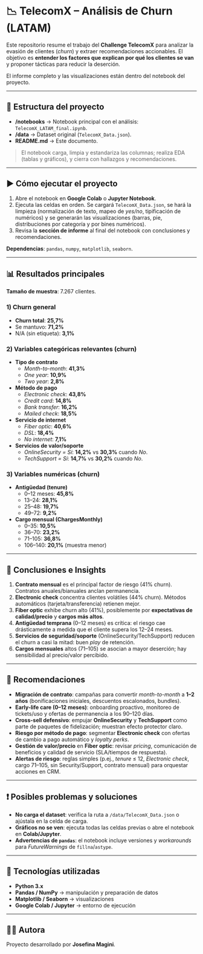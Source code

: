 # 📉 TelecomX – Análisis de Churn (LATAM)

Este repositorio resume el trabajo del **Challenge TelecomX** para analizar la evasión de clientes (*churn*) y extraer recomendaciones accionables. El objetivo es **entender los factores que explican por qué los clientes se van** y proponer tácticas para reducir la deserción.

El informe completo y las visualizaciones están dentro del notebook del proyecto.

---

## 📂 Estructura del proyecto

- **/notebooks** → Notebook principal con el análisis: `TelecomX_LATAM_final.ipynb`.
- **/data** → Dataset original (`TelecomX_Data.json`).
- **README.md** → Este documento.

> El notebook carga, limpia y estandariza las columnas; realiza EDA (tablas y gráficos), y cierra con hallazgos y recomendaciones.

---

## ▶️ Cómo ejecutar el proyecto

1. Abre el notebook en **Google Colab** o **Jupyter Notebook**.
2. Ejecuta las celdas en orden. Se cargará `TelecomX_Data.json`, se hará la limpieza (normalización de texto, mapeo de *yes/no*, tipificación de numéricos) y se generarán las visualizaciones (barras, pie, distribuciones por categoría y por bines numéricos).
3. Revisa la **sección de informe** al final del notebook con conclusiones y recomendaciones.

**Dependencias**: `pandas`, `numpy`, `matplotlib`, `seaborn`.

---

## 📊 Resultados principales

**Tamaño de muestra**: 7.267 clientes.

### 1) Churn general
- **Churn total**: **25,7%**
- Se mantuvo: **71,2%**
- N/A (sin etiqueta): **3,1%**

### 2) Variables categóricas relevantes (churn)
- **Tipo de contrato**
  - *Month-to-month*: **41,3%** 
  - *One year*: **10,9%**  
  - *Two year*: **2,8%**
- **Método de pago**
  - *Electronic check*: **43,8%** 
  - *Credit card*: **14,8%**  
  - *Bank transfer*: **16,2%**  
  - *Mailed check*: **18,5%**
- **Servicio de internet**
  - *Fiber optic*: **40,6%** 
  - *DSL*: **18,4%**  
  - *No internet*: **7,1%**
- **Servicios de valor/soporte**  
  - *OnlineSecurity = Sí*: **14,2%** vs **30,3%** cuando *No*.  
  - *TechSupport = Sí*: **14,7%** vs **30,2%** cuando *No*.

### 3) Variables numéricas (churn)
- **Antigüedad (tenure)**  
  - 0–12 meses: **45,8%**  
  - 13–24: **28,1%**  
  - 25–48: **19,7%**  
  - 49–72: **9,2%**
- **Cargo mensual (ChargesMonthly)**  
  - 0–35: **10,5%**  
  - 36–70: **23,2%**  
  - 71–105: **36,8%**  
  - 106–140: **20,1%** (muestra menor)
---

## 🧭 Conclusiones e Insights

1. **Contrato mensual** es el principal factor de riesgo (41% churn). Contratos anuales/bianuales anclan permanencia.
2. **Electronic check** concentra clientes volátiles (44% churn). Métodos automáticos (tarjeta/transferencia) retienen mejor.
3. **Fiber optic** exhibe churn alto (41%), posiblemente por **expectativas de calidad/precio** y **cargos más altos**.
4. **Antigüedad temprana** (0–12 meses) es crítica: el riesgo cae drásticamente a medida que el cliente supera los 12–24 meses.
5. **Servicios de seguridad/soporte** (OnlineSecurity/TechSupport) reducen el churn a casi la mitad: buen *play* de retención.
6. **Cargos mensuales** altos (71–105) se asocian a mayor deserción; hay sensibilidad al precio/valor percibido.

---

## 🧩 Recomendaciones

- **Migración de contrato**: campañas para convertir *month-to-month* a **1–2 años** (bonificaciones iniciales, descuentos escalonados, bundles).
- **Early-life care (0–12 meses)**: onboarding proactivo, monitoreo de tickets/uso y ofertas de permanencia a los 90–120 días.
- **Cross-sell defensivo**: empujar **OnlineSecurity** y **TechSupport** como parte de paquetes de fidelización; muestran efecto protector claro.
- **Riesgo por método de pago**: segmentar **Electronic check** con ofertas de cambio a pago automático y *loyalty perks*.
- **Gestión de valor/precio** en **Fiber optic**: revisar *pricing*, comunicación de beneficios y calidad de servicio (SLA/tiempos de respuesta).
- **Alertas de riesgo**: reglas simples (p.ej., *tenure* ≤ 12, *Electronic check*, cargo 71–105, sin Security/Support, contrato mensual) para orquestar acciones en CRM.

---

## ❗ Posibles problemas y soluciones

- **No carga el dataset**: verifica la ruta a `/data/TelecomX_Data.json` o ajústala en la celda de carga.
- **Gráficos no se ven**: ejecuta todas las celdas previas o abre el notebook en **Colab/Jupyter**.
- **Advertencias de `pandas`**: el notebook incluye versiones y *workarounds* para *FutureWarnings* de `fillna`/`astype`.

---

## 🚀 Tecnologías utilizadas

- **Python 3.x**  
- **Pandas / NumPy** → manipulación y preparación de datos  
- **Matplotlib / Seaborn** → visualizaciones  
- **Google Colab / Jupyter** → entorno de ejecución

---

## 👩‍💻 Autora

Proyecto desarrollado por **Josefina Magini**.
